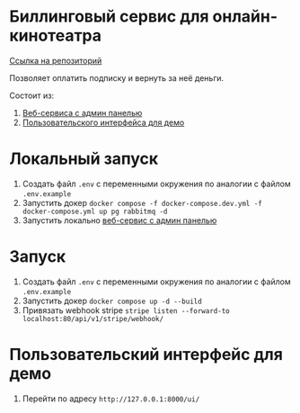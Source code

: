 # Биллинговый сервис для онлайн-кинотеатра

[Ссылка на репозиторий](https://github.com/mikhail349/graduate_work)

Позволяет оплатить подписку и вернуть за неё деньги.

Состоит из:
1. [Веб-сервиса с админ панелью](app/README.md)
2. [Пользовательского интерфейса для демо](app/ui/README.md)

# Локальный запуск

1. Создать файл `.env` с переменными окружения по аналогии с файлом `.env.example`
2. Запустить докер `docker compose -f docker-compose.dev.yml -f docker-compose.yml up pg rabbitmq -d`
3. Запустить локально [веб-сервис с админ панелью](app/README.md)

# Запуск

1. Создать файл `.env` с переменными окружения по аналогии с файлом `.env.example`
2. Запустить докер `docker compose up -d --build`
3. Привязать webhook stripe `stripe listen --forward-to localhost:80/api/v1/stripe/webhook/`

# Пользовательский интерфейс для демо

1. Перейти по адресу `http://127.0.0.1:8000/ui/`
